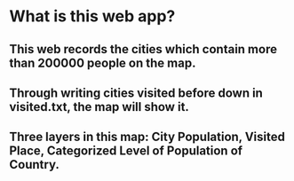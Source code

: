 # What is this web app?
## This web records the cities which contain more than 200000 people on the map.
## Through writing cities visited before down in visited.txt, the map will show it.
## Three layers in this map: City Population, Visited Place, Categorized Level of Population of Country. 